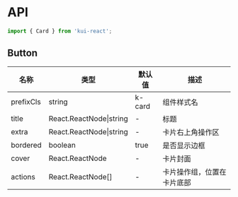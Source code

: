 # API

```jsx
import { Card } from 'kui-react';
```

## Button

| 名称      | 类型                    | 默认值 | 描述                       |
| --------- | ----------------------- | ------ | -------------------------- |
| prefixCls | string                  | k-card | 组件样式名                 |
| title     | React.ReactNode\|string | -      | 标题                       |
| extra     | React.ReactNode\|string | -      | 卡片右上角操作区           |
| bordered  | boolean                 | true   | 是否显示边框               |
| cover     | React.ReactNode         | -      | 卡片封面                   |
| actions   | React.ReactNode[]       | -      | 卡片操作组，位置在卡片底部 |
